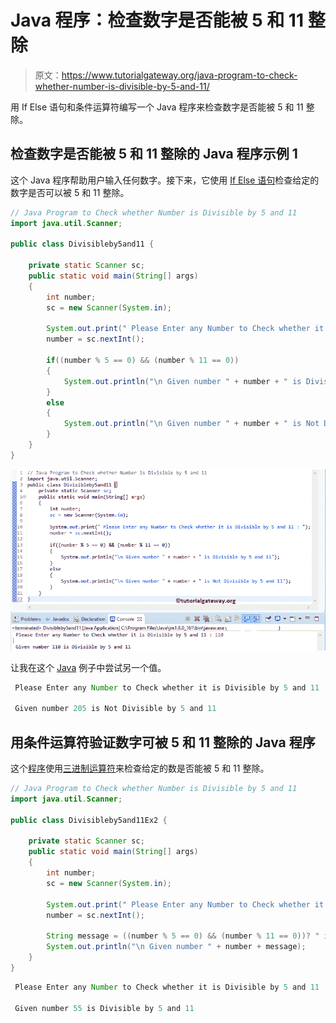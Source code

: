 # Java 程序：检查数字是否能被 5 和 11 整除

> 原文：<https://www.tutorialgateway.org/java-program-to-check-whether-number-is-divisible-by-5-and-11/>

用 If Else 语句和条件运算符编写一个 Java 程序来检查数字是否能被 5 和 11 整除。

## 检查数字是否能被 5 和 11 整除的 Java 程序示例 1

这个 Java 程序帮助用户输入任何数字。接下来，它使用 [If Else 语句](https://www.tutorialgateway.org/java-if-else-statement/)检查给定的数字是否可以被 5 和 11 整除。

```java
// Java Program to Check whether Number is Divisible by 5 and 11
import java.util.Scanner;

public class Divisibleby5and11 {

	private static Scanner sc;
	public static void main(String[] args) 
	{
		int number;
		sc = new Scanner(System.in);

		System.out.print(" Please Enter any Number to Check whether it is Divisible by 5 and 11 : ");
		number = sc.nextInt();	

		if((number % 5 == 0) && (number % 11 == 0))
		{
			System.out.println("\n Given number " + number + " is Divisible by 5 and 11"); 
		}
		else
		{
			System.out.println("\n Given number " + number + " is Not Divisible by 5 and 11"); 
		}	
	}
}
```

![Java Program to Check whether Number is Divisible by 5 and 11 1](img/b571fb6fba55a7aa0c8fcf53b753fd92.png)

让我在这个 [Java](https://www.tutorialgateway.org/java-tutorial/) 例子中尝试另一个值。

```java
 Please Enter any Number to Check whether it is Divisible by 5 and 11 : 205

 Given number 205 is Not Divisible by 5 and 11
```

## 用条件运算符验证数字可被 5 和 11 整除的 Java 程序

这个[程序](https://www.tutorialgateway.org/learn-java-programs/)使用[三进制运算符](https://www.tutorialgateway.org/java-ternary-operator/)来检查给定的数是否能被 5 和 11 整除。

```java
// Java Program to Check whether Number is Divisible by 5 and 11
import java.util.Scanner;

public class Divisibleby5and11Ex2 {

	private static Scanner sc;
	public static void main(String[] args) 
	{
		int number;
		sc = new Scanner(System.in);

		System.out.print(" Please Enter any Number to Check whether it is Divisible by 5 and 11 : ");
		number = sc.nextInt();	

		String message = ((number % 5 == 0) && (number % 11 == 0))? " is Divisible by 5 and 11": " is Not Divisible by 5 and 11";
		System.out.println("\n Given number " + number + message);
	}
}
```

```java
 Please Enter any Number to Check whether it is Divisible by 5 and 11 : 55

 Given number 55 is Divisible by 5 and 11
```